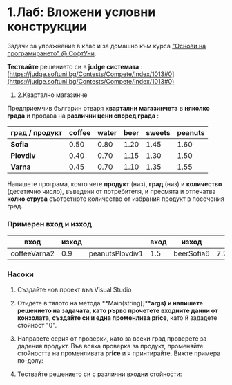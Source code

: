 ﻿# 1.Лаб: Вложени условни конструкции

Задачи за упражнение в клас и за домашно към курса [&quot;Основи на програмирането&quot; @ СофтУни](https://softuni.bg/courses/programming-basics).

**Тествайте** решението си в **judge**  **системата** :[https://judge.softuni.bg/Contests/Compete/Index/1013#0](https://judge.softuni.bg/Contests/Compete/Index/1013#0)


1. 2.Квартално магазинче

Предприемчив българин отваря **квартални магазинчета** в **няколко града** и продава на **различни цени според града** :

| град / продукт | **coffee** | **water** | **beer** | **sweets** | **peanuts** |
| --- | --- | --- | --- | --- | --- |
| **Sofia** | 0.50 | 0.80 | 1.20 | 1.45 | 1.60 |
| **Plovdiv** | 0.40 | 0.70 | 1.15 | 1.30 | 1.50 |
| **Varna** | 0.45 | 0.70 | 1.10 | 1.35 | 1.55 |

Напишете програма, която чете **продукт** (низ), **град** (низ) и **количество** (десетично число), въведени от потребителя, и пресмята и отпечатва **колко струва** съответното количество от избрания продукт в посочения град.

### Примерен вход и изход

| **вход** | **изход** |   | **вход** | **изход** |   | **вход** | **изход** |   | **вход** | **изход** |   | **вход** | **изход** |
| --- | --- | --- | --- | --- | --- | --- | --- | --- | --- | --- | --- | --- | --- |
| coffeeVarna2 | 0.9 | peanutsPlovdiv1 | 1.5 | beerSofia6 | 7.2 | waterPlovdiv3 | 2.1 | sweetsSofia2.23 | 3.2335 |

### Насоки

1. Създайте нов проект във Visual Studio
2. Отидете в тялото на метода **Main(string[]****args) **и напишете решението на задачата, като pърво прочетете входните данни от конзолата, създайте си и една променлива** price**, като й зададете стойност &quot;0&quot;.

1. Направете серия от проверки, като за всеки град проверете за дадения продукт. Във всяка проверка за продукт, променяйте стойността на променливата **price** и я принтирайте. Вижте примера по-долу:

1. Тествайте решението си с различни входни стойности:


